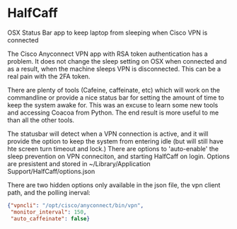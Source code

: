 # HalfCaff
OSX Status Bar app to keep laptop from sleeping when Cisco VPN is connected

The Cisco Anyconnect VPN app with RSA token authentication has a problem. 
It does not change the sleep setting on OSX when connected and as a result, when the machine sleeps
VPN is disconnected. This can be a real pain with the 2FA token.

There are plenty of tools (Cafeine, caffeinate, etc) which will work on the commandline or provide a nice status bar
for setting the amount of time to keep the system awake for. This was an excuse to learn some new tools and accessing Coacoa
from Python. The end result is more useful to me than all the other tools.

The statusbar will detect when a VPN connection is active, and it will provide the option to keep the system from entering
idle (but will still have hte screen turn timeout and lock.) There are options to 'auto-enable' the sleep prevention on VPN
conneciton, and starting HalfCaff on login. Options are presistent and stored in 
~/Library/Application Support/HalfCaff/options.json

There are two hidden options only available in the json file, the vpn client path, and the polling inerval:

```json
{"vpncli": "/opt/cisco/anyconnect/bin/vpn", 
 "monitor_interval": 150, 
 "auto_caffeinate": false}
```

